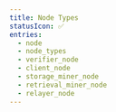 ```yaml
---
title: Node Types
statusIcon: ✅
entries:
  - node
  - node_types
  - verifier_node
  - client_node
  - storage_miner_node
  - retrieval_miner_node
  - relayer_node
---
```

